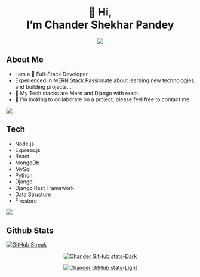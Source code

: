  <h1 align='center'>👋 Hi,<br> I’m Chander Shekhar Pandey</h1>

<p align="center">
  <a href="https://github.com/DenverCoder1/readme-typing-svg"><img src="https://readme-typing-svg.herokuapp.com?font=Time+New+Roman&color=cyan&size=25&center=true&vCenter=true&width=600&height=100&lines=Full-Stack+Developer.;Open-Source+Contributor+and+Maintainer.;"></a>
</p>

## About Me
- I am a 👀 Full-Stack Developer
- Experienced in MERN Stack
Passionate about learning new technologies and building projects...
- 🌱 My Tech stacks are Mern and Django with react.
- 💞️ I’m looking to collaborate on a project, please feel free to contact me.


<img src="https://user-images.githubusercontent.com/73097560/115834477-dbab4500-a447-11eb-908a-139a6edaec5c.gif"><br>

## Tech
- Node.js
- Express.js
- React
- MongoDb
- MySql
- Python
- Django
- Django Rest Framework
- Data Structure
- Firestore

<img src="https://user-images.githubusercontent.com/73097560/115834477-dbab4500-a447-11eb-908a-139a6edaec5c.gif"><br>

## Github Stats

[![GitHub Streak](https://streak-stats.demolab.com/?user=bestcsp)](https://git.io/streak-stats)


<div align="center">

[![Chander GitHub stats-Dark](https://github-readme-stats.vercel.app/api?username=bestcsp&show_icons=true&theme=dark#gh-dark-mode-only)](https://github.com/anuraghazra/github-readme-stats#gh-dark-mode-only)

[![Chander GitHub stats-Light](https://github-readme-stats.vercel.app/api?username=Saurav-Pant&show_icons=true&theme=default#gh-light-mode-only)](https://github.com/anuraghazra/github-readme-stats#gh-light-mode-only)
</div>


